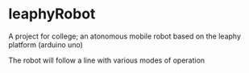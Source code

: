 # leaphyRobot
 A project for college; an atonomous mobile robot based on the leaphy platform (arduino uno)

 The robot will follow a line with various modes of operation 
